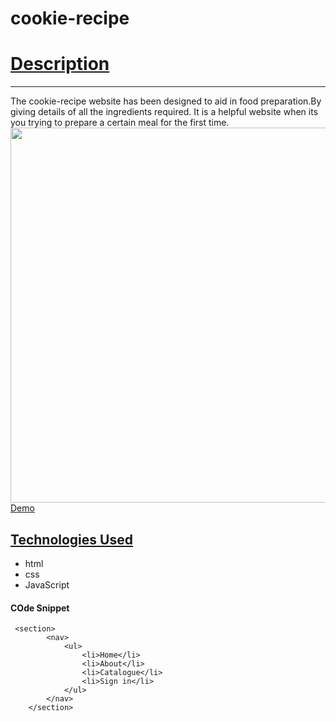 # cookie-recipe
# <u>Description</u>
***
The cookie-recipe website has been designed to aid in food preparation.By giving details of all the ingredients required. It is a helpful website when its you trying to prepare a certain meal for the first time.  
<img src="https://image.shutterstock.com/image-vector/caprese-salad-recipe-step-by-260nw-1201271428.jpg" width="600px">
<br>
[Demo](https://image.shutterstock.com/image-vector/caprese-salad-recipe-step-by-260nw-1201271428.jpg)
## [Technologies Used](https://image.shutterstock.com/image-vector/caprese-salad-recipe-step-by-260nw-1201271428.jpg)
- html
- css
- JavaScript

#### COde Snippet
```
 <section>
        <nav>
            <ul>
                <li>Home</li>
                <li>About</li>
                <li>Catalogue</li>
                <li>Sign in</li>
            </ul>
        </nav>
    </section>
```
